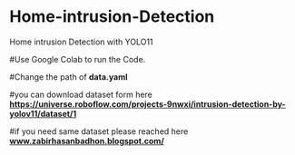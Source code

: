 # Home-intrusion-Detection
Home intrusion Detection with YOLO11

#Use Google Colab to run the Code.

#Change the path of **data.yaml**

#you can download dataset form here **https://universe.roboflow.com/projects-9nwxi/intrusion-detection-by-yolov11/dataset/1** 

#if you need same dataset please reached here **www.zabirhasanbadhon.blogspot.com/**

